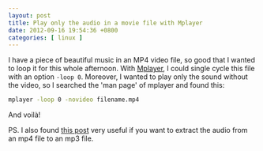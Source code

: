 ```yaml
---
layout: post
title: Play only the audio in a movie file with Mplayer
date: 2012-09-16 19:54:36 +0800
categories: [ linux ]
---
```


I have a piece of beautiful music in an MP4 video file, so good that I wanted to loop it for this whole afternoon.
With [Mplayer][mplayer], I could single cycle this file with an option `-loop 0`.
Moreover, I wanted to play only the sound without the video, so I searched the 'man page' of mplayer and found this:

<!-- more -->

``` bash
mplayer -loop 0 -novideo filename.mp4
```

And voilà!

PS. I also found [this post][extract-audio] very useful if you want to extract the audio from an mp4 file to an mp3 file.

[mplayer]:          http://www.mplayerhq.hu/
[extract-audio]:    http://blog.edwards-research.com/2010/12/linux-extract-audio-from-mp4-video-audio-to-mp3-audio/
